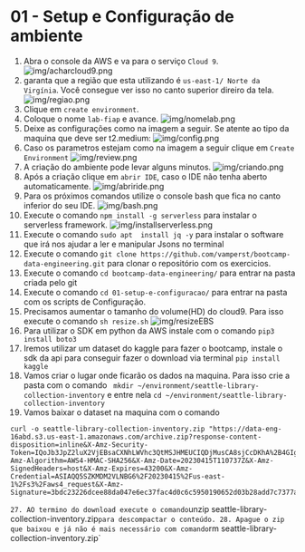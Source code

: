 # 01 - Setup e Configuração de ambiente


 1. Abra o console da AWS e va para o serviço `Cloud 9`.
   ![img/acharcloud9.png](img/acharcloud9.png)
1. garanta que a região que esta utilizando é `us-east-1/ Norte da Virgínia`. Você consegue ver isso no canto superior direiro da tela.
    ![img/regiao.png](img/regiao.png)
 2. Clique em `create environment`.
 3. Coloque o nome `lab-fiap` e avance.
 ![img/nomelab.png](img/nomelab.png)
 5. Deixe as configurações como na imagem a seguir. Se atente ao tipo da maquina que deve ser t2.medium:
![img/config.png](img/config.png)
 6. Caso os parametros estejam como na imagem a seguir clique em `Create Environment`
   ![img/review.png](img/review.png)
 7. A criação do ambiente pode levar alguns minutos.
![img/criando.png](img/criando.png)
 8. Após a criação clique em `abrir IDE`, caso o IDE não tenha aberto automaticamente.
   ![img/abriride.png](img/abriride.png)
9. Para os próximos comandos utilize o console bash que fica no canto inferior do seu IDE.
   ![img/bash.png](img/bash.png)
10. Execute o comando `npm install -g serverless` para instalar o serverless framework.
    ![img/installserverless.png](img/installserverless.png)
11. Execute o comando `sudo apt  install jq -y` para instalar o software que irá nos ajudar a ler e manipular Jsons no terminal
12. Execute o comando `git clone https://github.com/vamperst/bootcamp-data-engineering.git` para clonar o repositório com os exercicios.
13. Execute o comando `cd bootcamp-data-engineering/` para entrar na pasta criada pelo git
14. Execute o comando `cd 01-setup-e-configuracao/` para entrar na pasta com os scripts de Configuração.
15. Precisamos aumentar o tamanho do volume(HD) do cloud9. Para isso execute o comando  `sh resize.sh`
   ![img/resizeEBS](img/resizeEBS.png)
16. Para utilizar o SDK em python da AWS instale com o comando `pip3 install boto3`
17. Iremos utilizar um dataset do kaggle para fazer o bootcamp, instale o sdk da api para conseguir fazer o download via terminal `pip install kaggle`
25. Vamos criar o lugar onde ficarão os dados na maquina. Para isso crie a pasta com o comando ` mkdir ~/environment/seattle-library-collection-inventory` e entre nela `cd ~/environment/seattle-library-collection-inventory`
26. Vamos baixar o dataset na maquina com o comando 
``` shell 
curl -o seattle-library-collection-inventory.zip "https://data-eng-16abd.s3.us-east-1.amazonaws.com/archive.zip?response-content-disposition=inline&X-Amz-Security-Token=IQoJb3JpZ2luX2VjEBsaCXNhLWVhc3QtMSJHMEUCIQDjMusCA8sjCcDKhA%2B4GIg62Cpuw1yozsJEfJHCylAfEwIgUY4RaOY1ZJhUx%2BZFFf%2FHnn6Rwz%2FJ48255iu8sepFQeoq3wMIFBAAGgwwMzYzNDUzMDM4MTQiDBtzFEk%2FRTvw0c%2BTbyq8A7TTDCPBTLfylvutCecHBpSln7CpbbAj6QHtJAstmg4WlHNgvxfyvkaWueORh8ul%2Bwtc1Y72i72g%2BSwX77Ao7Nmt8A%2FO3SEvEhONc7vtKX41Kpau2bf05SWGn4nrYKIEEKGcMhD4DpC4swuQBpId0Kj4CMVjx9sX3S6PId2I79AnyKKycFoHmTvHoNwN7TQJ4%2B3y8vnd%2BAE5dqpR3ABD02rgifREI1ETgbdHxSopHZSBceetzAe3Jbve9FL%2FSt3Eg3H3adAy3l1Eaegdit7KauUZRqu7gStJOD6r15djk4%2BXCFPttnmdiLHZE9BEEudG73In%2Fhb0gCcqxgsYgOBj5TOspcMuyxAV1EADttXaQ6hGEF3e3OGfl971E%2FmcEzuu2ztfyPOxxy01wuAhqio8KL8m6Tig6vU8FjgNMVRz8AtMiJRZH1kKVu1054UAqlO%2FfMRo9cTHQAMw3fHk%2BF8YHWuU8ThDAMwl6AYE32aqLMamhF4PXE9o4wSEpv7bKmhR3E0bcA6pq167OvGUlOaiOrg8NpXOCqb0rvejrgIuekJdpHRL7voeUHbLWtyKPiZsQwTSJlL%2FwXLCzTl7WjCxiuqhBjqUAj%2FMlz0E0eu%2FDvp762w2r6bojCP8QJjGKgFEgWCKOJKQ71wnolfdtdEyUXyOCcT%2FtlWJQpvT3W7y6q%2Bh%2BBqY6MNqxKhgUaWlp5WpQLV1tBDGV%2BD7Ry8kyzijPh8LemBLH3oJuKiPcL1AsZBKfBSbSZPb8mKq6JCAkQUbpJkicikECuz6n%2FEpn0iJvPG5fTO%2BLr56dY9YNgu2rzNqxGXS%2BpPe62dEo3efWCkCoNRa4I7u94EJsfiqGIV3IPYK0%2BLSSATcXmy9%2Bfe4fbY7vAZADZcXVTug3lHUU2JjnbgtGd3AuToI0uCO0uVvlvmSaTenh3v0d3BLNuGeRbekBstHaHLiy8byDgUmwJeqq9NBj2%2B35ZjtHA%3D%3D&X-Amz-Algorithm=AWS4-HMAC-SHA256&X-Amz-Date=20230415T110737Z&X-Amz-SignedHeaders=host&X-Amz-Expires=43200&X-Amz-Credential=ASIAQQ5SZKMDM2VLNBG6%2F20230415%2Fus-east-1%2Fs3%2Faws4_request&X-Amz-Signature=3bdc23226dcee88da047e6ec37fac4d0c6c5950190652d03b28add7c7377a5a2"
```
`
27. AO termino do download execute o comando `unzip seattle-library-collection-inventory.zip` para descompactar o conteúdo.
28. Apague o zip que baixou e já não é mais necessário com comando `rm seattle-library-collection-inventory.zip`

